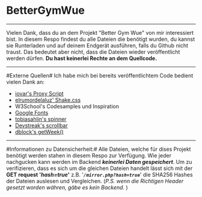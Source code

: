 # BetterGymWue


----------


Vielen Dank, dass du an dem Projekt "Better Gym Wue" von mir interessiert bist. In diesem Respo findest du alle Dateien die benötigt wurden, du kannst sie Runterladen und auf deinem Endgerät ausführen, falls du Github nicht traust. Das bedeutet  aber nicht, dass die Dateien wieder veröffentlicht werden dürfen.
**Du hast keinerlei Rechte an dem Quellcode.**


----------


#Externe Quellen#
Ich habe mich bei bereits veröffentlichtem Code bedient vielen Dank an:

 - [iovar's Proxy Script](https://gist.github.com/iovar/9091078)
 - [elrumordelaluz' Shake.css](https://elrumordelaluz.github.io/csshake/)
 - W3School's Codesamples und Inspiration
 - [Google Fonts](https://fonts.google.com/)
 - [tobiasahlin's spinner](http://tobiasahlin.com/spinkit/)
 - [Devstreak's scrollbar](https://codepen.io/devstreak/pen/dMYgeO)
 - [dblock's getWeek()](https://gist.github.com/dblock/1081513)


----------


#Informationen zu Datensicherheit:#
Alle Dateien, welche für dises Projekt benötigt werden stahen in diesem Respo zur Verfügung.
Wie jeder nachgucken kann werden im Backend ***keinerlei Daten gespeichert***. Um zu verifizieren, dass es sich um die gleichen Dateien handelt lässt sich mit der **GET request '*hash=true*'** z.B. '***`/mirror.php?hash=true`***' die SHA256 Hashes der Dateien auslesen und Vergleichen. (*P.S. wenn die Richtigen Header gesetzt worden währen, gäbe es kein Backend.* )